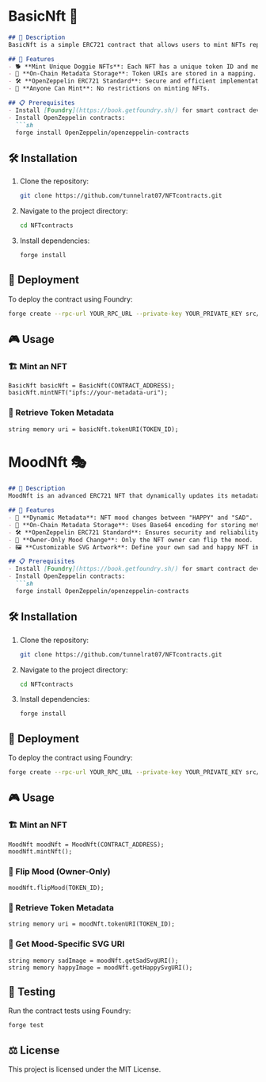 # BasicNft 🐶

```markdown
## 📝 Description
BasicNft is a simple ERC721 contract that allows users to mint NFTs representing unique Doggies. Each NFT has its own metadata URI stored on-chain, making it fully customizable.

## 🚀 Features
- 🐕 **Mint Unique Doggie NFTs**: Each NFT has a unique token ID and metadata URI.
- 🔗 **On-Chain Metadata Storage**: Token URIs are stored in a mapping.
- 🛠 **OpenZeppelin ERC721 Standard**: Secure and efficient implementation.
- 👤 **Anyone Can Mint**: No restrictions on minting NFTs.

## 📋 Prerequisites
- Install [Foundry](https://book.getfoundry.sh/) for smart contract development.
- Install OpenZeppelin contracts:
  ```sh
  forge install OpenZeppelin/openzeppelin-contracts
  ```

## 🛠 Installation
1. Clone the repository:
   ```sh
   git clone https://github.com/tunnelrat07/NFTcontracts.git
   ```
2. Navigate to the project directory:
   ```sh
   cd NFTcontracts
   ```
3. Install dependencies:
   ```sh
   forge install
   ```

## 🚀 Deployment
To deploy the contract using Foundry:
```sh
forge create --rpc-url YOUR_RPC_URL --private-key YOUR_PRIVATE_KEY src/BasicNft.sol:BasicNft
```

## 🎮 Usage
### 🏗 Mint an NFT
```solidity
BasicNft basicNft = BasicNft(CONTRACT_ADDRESS);
basicNft.mintNFT("ipfs://your-metadata-uri");
```

### 📜 Retrieve Token Metadata
```solidity
string memory uri = basicNft.tokenURI(TOKEN_ID);
```

# MoodNft 🎭

```markdown
## 📝 Description
MoodNft is an advanced ERC721 NFT that dynamically updates its metadata based on mood. Owners can toggle their NFT's mood between "HAPPY" 😊 and "SAD" 😢, affecting how the NFT is displayed.

## 🚀 Features
- 🎨 **Dynamic Metadata**: NFT mood changes between "HAPPY" and "SAD".
- 🔗 **On-Chain Metadata Storage**: Uses Base64 encoding for storing metadata directly on-chain.
- 🛠 **OpenZeppelin ERC721 Standard**: Ensures security and reliability.
- 👤 **Owner-Only Mood Change**: Only the NFT owner can flip the mood.
- 🖼 **Customizable SVG Artwork**: Define your own sad and happy NFT images.

## 📋 Prerequisites
- Install [Foundry](https://book.getfoundry.sh/) for smart contract development.
- Install OpenZeppelin contracts:
  ```sh
  forge install OpenZeppelin/openzeppelin-contracts
  ```

## 🛠 Installation
1. Clone the repository:
   ```sh
   git clone https://github.com/tunnelrat07/NFTcontracts.git
   ```
2. Navigate to the project directory:
   ```sh
   cd NFTcontracts
   ```
3. Install dependencies:
   ```sh
   forge install
   ```

## 🚀 Deployment
To deploy the contract using Foundry:
```sh
forge create --rpc-url YOUR_RPC_URL --private-key YOUR_PRIVATE_KEY src/MoodNft.sol:MoodNft --constructor-args "ipfs://sad-image-uri" "ipfs://happy-image-uri"
```

## 🎮 Usage
### 🏗 Mint an NFT
```solidity
MoodNft moodNft = MoodNft(CONTRACT_ADDRESS);
moodNft.mintNft();
```

### 🔄 Flip Mood (Owner-Only)
```solidity
moodNft.flipMood(TOKEN_ID);
```

### 📜 Retrieve Token Metadata
```solidity
string memory uri = moodNft.tokenURI(TOKEN_ID);
```

### 🌆 Get Mood-Specific SVG URI
```solidity
string memory sadImage = moodNft.getSadSvgURI();
string memory happyImage = moodNft.getHappySvgURI();
```

## 🧪 Testing
Run the contract tests using Foundry:
```sh
forge test
```

## ⚖️ License
This project is licensed under the MIT License.
```
